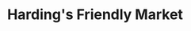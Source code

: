 ---
title: "Harding's Friendly Market"
url: /dowagiac/hardings-friendly-market/
shop: supermarket
---